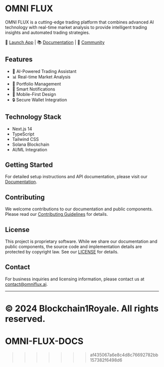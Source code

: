 # OMNI FLUX

OMNI FLUX is a cutting-edge trading platform that combines advanced AI technology with real-time market analysis to provide intelligent trading insights and automated trading strategies.

🔗 [Launch App](https://app.omniflux.io) | 📚 [Documentation](https://docs.omniflux.io) | 🤝 [Community](https://discord.gg/omniflux)

## Features

- 🤖 AI-Powered Trading Assistant
- 📊 Real-time Market Analysis
- 💼 Portfolio Management
- 🔔 Smart Notifications
- 📱 Mobile-First Design
- 🔒 Secure Wallet Integration

## Technology Stack

- Next.js 14
- TypeScript
- Tailwind CSS
- Solana Blockchain
- AI/ML Integration

## Getting Started

For detailed setup instructions and API documentation, please visit our [Documentation](https://docs.omniflux.ai).

## Contributing

We welcome contributions to our documentation and public components. Please read our [Contributing Guidelines](CONTRIBUTING.md) for details.

## License

This project is proprietary software. While we share our documentation and public components, the source code and implementation details are protected by copyright law. See our [LICENSE](LICENSE) for details.

## Contact

For business inquiries and licensing information, please contact us at [contact@omniflux.ai](mailto:contact@omniflux.ai).

---

© 2024 Blockchain1Royale. All rights reserved. 
=======
# OMNI-FLUX-DOCS
>>>>>>> af435067a6e8c4d8c76692782bb157382f6498d6
